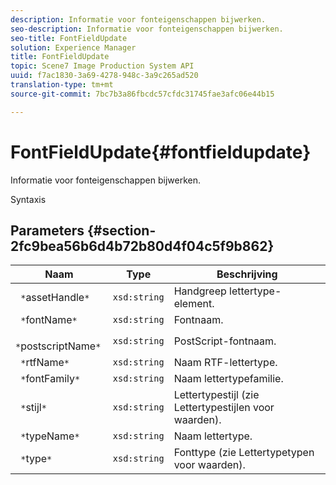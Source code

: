 ```yaml
---
description: Informatie voor fonteigenschappen bijwerken.
seo-description: Informatie voor fonteigenschappen bijwerken.
seo-title: FontFieldUpdate
solution: Experience Manager
title: FontFieldUpdate
topic: Scene7 Image Production System API
uuid: f7ac1830-3a69-4278-948c-3a9c265ad520
translation-type: tm+mt
source-git-commit: 7bc7b3a86fbcdc57cfdc31745fae3afc06e44b15

---
```



# FontFieldUpdate{#fontfieldupdate}

Informatie voor fonteigenschappen bijwerken.

Syntaxis

## Parameters {#section-2fc9bea56b6d4b72b80d4f04c5f9b862}

| Naam | Type | Beschrijving |
|---|---|---|
| ` *`assetHandle`*` | `xsd:string` | Handgreep lettertype-element. |
| ` *`fontName`*` | `xsd:string` | Fontnaam. |
| ` *`postscriptName`*` | `xsd:string` | PostScript-fontnaam. |
| ` *`rtfName`*` | `xsd:string` | Naam RTF-lettertype. |
| ` *`fontFamily`*` | `xsd:string` | Naam lettertypefamilie. |
| ` *`stijl`*` | `xsd:string` | Lettertypestijl (zie Lettertypestijlen voor waarden). |
| ` *`typeName`*` | `xsd:string` | Naam lettertype. |
| ` *`type`*` | `xsd:string` | Fonttype (zie Lettertypetypen voor waarden). |


